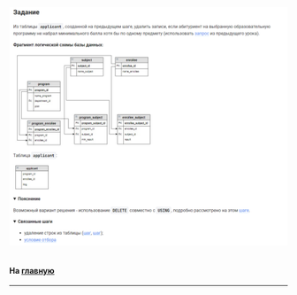 

<img src="../art/3.4.2.task.png" alt="solution" >

```sql

```



#### На [главную](https://github.com/BEPb/stepik_sql#readme)

---


